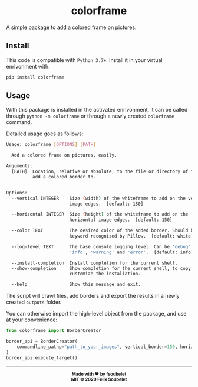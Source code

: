 <h1 align="center">
  <b>colorframe</b>
</h1>

A simple package to add a colored frame on pictures.

## Install

This code is compatible with `Python 3.7+`.
Install it in your virtual enrivonment with:
```bash
pip install colorframe
```

## Usage

With this package is installed in the activated enrivonment, it can be called through `python -m colorframe` or through a newly created `colorframe` command.

Detailed usage goes as follows:
```bash
Usage: colorframe [OPTIONS] [PATH]

  Add a colored frame on pictures, easily.

Arguments:
  [PATH]  Location, relative or absolute, to the file or directory of files to
          add a colored border to.


Options:
  --vertical INTEGER    Size (width) of the whiteframe to add on the vertical
                        image edges.  [default: 150]

  --horizontal INTEGER  Size (height) of the whiteframe to add on the
                        horizontal image edges.  [default: 150]

  --color TEXT          The desired color of the added border. Should be a
                        keyword recognized by Pillow.  [default: white]

  --log-level TEXT      The base console logging level. Can be 'debug',
                        'info', 'warning' and 'error'.  [default: info]

  --install-completion  Install completion for the current shell.
  --show-completion     Show completion for the current shell, to copy it or
                        customize the installation.

  --help                Show this message and exit.
```

The script will crawl files, add borders and export the results in a newly created `outputs` folder.

You can otherwise import the high-level object from the package, and use at your convenience:
```python
from colorframe import BorderCreator

border_api = BorderCreator(
    commandline_pathp="path_to_your_images", vertical_border=150, horizontal_border=100, color="blue"
)
border_api.execute_target()
```

---

<div align="center">
  <sub><strong>Made with ♥︎ by fsoubelet</strong></sub>
  <br>
  <sub><strong>MIT &copy 2020 Felix Soubelet</strong></sub>
</div>
